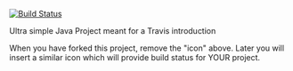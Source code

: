 [![Build Status](https://travis-ci.com/CMadsen99/travisGettingStarted.svg?branch=master)](https://travis-ci.com/CMadsen99/travisGettingStarted)

Ultra simple Java Project meant for a Travis introduction

When you have forked this project, remove the "icon" above. Later you will insert a similar icon which will provide build status for YOUR project.
